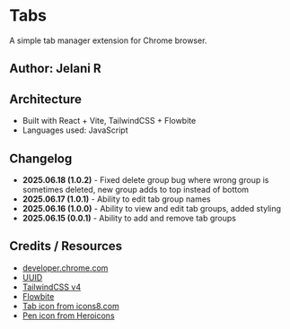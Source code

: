 # Tabs

A simple tab manager extension for Chrome browser.

## Author: Jelani R

## Architecture

- Built with React + Vite, TailwindCSS + Flowbite
- Languages used: JavaScript

## Changelog

- **2025.06.18 (1.0.2)** - Fixed delete group bug where wrong group is sometimes deleted, new group adds to top instead of bottom
- **2025.06.17 (1.0.1)** - Ability to edit tab group names
- **2025.06.16 (1.0.0)** - Ability to view and edit tab groups, added styling
- **2025.06.15 (0.0.1)** - Ability to add and remove tab groups

## Credits / Resources

- [developer.chrome.com](https://developer.chrome.com/docs/extensions/get-started/tutorial/hello-world)
- [UUID](http://npmjs.com/package/uuid)
- [TailwindCSS v4](https://tailwindcss.com/)
- [Flowbite](https://flowbite.com/)
- [Tab icon from icons8.com](https://icons8.com/icons/set/tabs--os-windows)
- [Pen icon from Heroicons](https://heroicons.com/micro)
